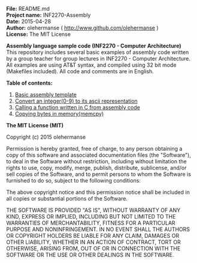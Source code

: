 **File:** README.md<br>
**Project name:** INF2270-Assembly<br>
**Date:** 2015-04-28<br>
**Author:** olehermanse ( http://www.github.com/olehermanse )<br>
**License:** The MIT License<br>

**Assembly language sample code (INF2270 - Computer Architecture)**<br>
This repository includes several basic examples of assembly code written by a group
teacher for group lectures in INF2270 - Computer Architecture. All examples are using
AT&T syntax, and compiled using 32 bit mode (Makefiles included). All code and comments
are in English.<br>

**Table of contents:**<br>
1. [Basic assembly template](./asmtemplate/)<br>
2. [Convert an integer(0-9) to its ascii representation](./asciiConvert/)<br>
3. [Calling a function written in C from assembly code](./callCFunc/)<br>
4. [Copying bytes in memory(memcpy)](./memCopy/)<br>

**The MIT License (MIT)**

Copyright (c) 2015 olehermanse<br>

Permission is hereby granted, free of charge, to any person obtaining a copy
of this software and associated documentation files (the "Software"), to deal
in the Software without restriction, including without limitation the rights
to use, copy, modify, merge, publish, distribute, sublicense, and/or sell
copies of the Software, and to permit persons to whom the Software is
furnished to do so, subject to the following conditions:<br>

The above copyright notice and this permission notice shall be included in
all copies or substantial portions of the Software.<br>

THE SOFTWARE IS PROVIDED "AS IS", WITHOUT WARRANTY OF ANY KIND, EXPRESS OR
IMPLIED, INCLUDING BUT NOT LIMITED TO THE WARRANTIES OF MERCHANTABILITY,
FITNESS FOR A PARTICULAR PURPOSE AND NONINFRINGEMENT. IN NO EVENT SHALL THE
AUTHORS OR COPYRIGHT HOLDERS BE LIABLE FOR ANY CLAIM, DAMAGES OR OTHER
LIABILITY, WHETHER IN AN ACTION OF CONTRACT, TORT OR OTHERWISE, ARISING FROM,
OUT OF OR IN CONNECTION WITH THE SOFTWARE OR THE USE OR OTHER DEALINGS IN
THE SOFTWARE.<br>
<br>
